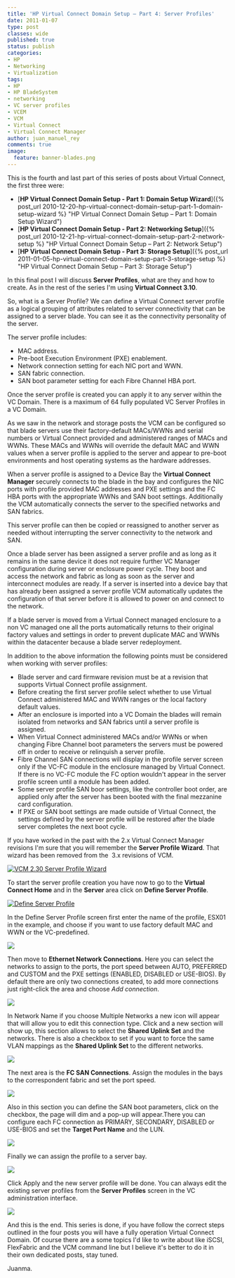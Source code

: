 ```yaml
---
title: 'HP Virtual Connect Domain Setup – Part 4: Server Profiles'
date: 2011-01-07
type: post
classes: wide
published: true
status: publish
categories:
- HP
- Networking
- Virtualization
tags:
- HP
- HP BladeSystem
- networking
- VC server profiles
- VCEM
- VCM
- Virtual Connect
- Virtual Connect Manager
author: juan_manuel_rey
comments: true
image:
  feature: banner-blades.png
---
```


This is the fourth and last part of this series of posts about Virtual Connect, the first three were:

-   [**HP Virtual Connect Domain Setup - Part 1: Domain Setup Wizard**]({% post_url 2010-12-20-hp-virtual-connect-domain-setup-part-1-domain-setup-wizard %} "HP Virtual Connect Domain Setup – Part 1: Domain Setup Wizard")
-   [**HP Virtual Connect Domain Setup - Part 2: Networking Setup**]({% post_url 2010-12-21-hp-virtual-connect-domain-setup-part-2-network-setup %} "HP Virtual Connect Domain Setup – Part 2: Network Setup")
-   [**HP Virtual Connect Domain Setup - Part 3: Storage Setup**]({% post_url 2011-01-05-hp-virtual-connect-domain-setup-part-3-storage-setup %} "HP Virtual Connect Domain Setup – Part 3: Storage Setup")

In this final post I will discuss **Server Profiles**, what are they and how to create. As in the rest of the series I'm using **Virtual Connect 3.10**.

So, what is a Server Profile? We can define a Virtual Connect server profile as a logical grouping of attributes related to server connectivity that can be assigned to a server blade. You can see it as the connectivity personality of the server.

The server profile includes:

-   MAC address.
-   Pre-boot Execution Environment (PXE) enablement.
-   Network connection setting for each NIC port and WWN.
-   SAN fabric connection.
-   SAN boot parameter setting for each Fibre Channel HBA port.

Once the server profile is created you can apply it to any server within the VC Domain. There is a maximum of 64 fully populated VC Server Profiles in a VC Domain.

As we saw in the network and storage posts the VCM can be configured so that blade servers use their factory-default MACs/WWNs and serial numbers or Virtual Connect provided and administered ranges of MACs and WWNs. These MACs and WWNs will override the default MAC and WWN values when a server profile is applied to the server and appear to pre-boot environments and host operating systems as the hardware addresses.

When a server profile is assigned to a Device Bay the **Virtual Connect Manager** securely connects to the blade in the bay and configures the NIC ports with profile provided MAC addresses and PXE settings and the FC HBA ports with the appropriate WWNs and SAN boot settings. Additionally the VCM automatically connects the server to the specified networks and SAN fabrics.

This server profile can then be copied or reassigned to another server as needed without interrupting the server connectivity to the network and SAN.

Once a blade server has been assigned a server profile and as long as it remains in the same device it does not require further VC Manager configuration during server or enclosure power cycle. They boot and access the network and fabric as long as soon as the server and interconnect modules are ready. If a server is inserted into a device bay that has already been assigned a server profile VCM automatically updates the configuration of that server before it is allowed to power on and connect to the network.

If a blade server is moved from a Virtual Connect managed enclosure to a non VC managed one all the ports automatically returns to their original factory values and settings in order to prevent duplicate MAC and WWNs within the datacenter because a blade server redeployment.

In addition to the above information the following points must be considered when working with server profiles:

-   Blade server and card firmware revision must be at a revision that supports Virtual Connect profile assignment.
-   Before creating the first server profile select whether to use Virtual Connect administered MAC and WWN ranges or the local factory default values.
-   After an enclosure is imported into a VC Domain the blades will remain isolated from networks and SAN fabrics until a server profile is assigned.
-   When Virtual Connect administered MACs and/or WWNs or when changing Fibre Channel boot parameters the servers must be powered off in order to receive or relinquish a server profile.
-   Fibre Channel SAN connections will display in the profile server screen only if the VC-FC module in the enclosure managed by Virtual Connect. If there is no VC-FC module the FC option wouldn't appear in the server profile screen until a module has been added.
-   Some server profile SAN boor settings, like the controller boot order, are applied only after the server has been booted with the final mezzanine card configuration.
-   If PXE or SAN boot settings are made outside of Virtual Connect, the settings defined by the server profile will be restored after the blade server completes the next boot cycle.

If you have worked in the past with the 2.x Virtual Connect Manager revisions I'm sure that you will remember the **Server Profile Wizard**. That wizard has been removed from the  3.x revisions of VCM.

[![](/assets/images/vc_230_wizard.png "VCM 2.30 Server Profile Wizard")]({{site.url}}/assets/images/vc_230_wizard.png)

To start the server profile creation you have now to go to the **Virtual Connect Home** and in the **Server** area click on **Define Server Profile**.

[![](/assets/images/server_profiles_1.png "Define Server Profile")]({{site.url}}/assets/images/server_profiles_1.png)

In the Define Server Profile screen first enter the name of the profile, ESX01 in the example, and choose if you want to use factory default MAC and WWN or the VC-predefined.

[![](/assets/images/server_profiles_2.png)]({{site.url}}/assets/images/server_profiles_2.png)

Then move to **Ethernet Network Connections**. Here you can select the networks to assign to the ports, the port speed between AUTO, PREFERRED and CUSTOM and the PXE settings (ENABLED, DISABLED or USE-BIOS). By default there are only two connections created, to add more connections just right-click the area and choose *Add connection*.

[![](/assets/images/server_profiles_3.png)]({{site.url}}/assets/images/server_profiles_3.png)

In Network Name if you choose Multiple Networks a new icon will appear that will allow you to edit this connection type. Click and a new section will show up, this section allows to select the **Shared Uplink Set** and the networks. There is also a checkbox to set if you want to force the same VLAN mappings as the **Shared Uplink Set** to the different networks.

[![](/assets/images/server_profiles_7.png)]({{site.url}}/assets/images/server_profiles_7.png)

The next area is the **FC SAN Connections**. Assign the modules in the bays to the correspondent fabric and set the port speed.

[![](/assets/images/server_profiles_4.png)]({{site.url}}/assets/images/server_profiles_4.png)

Also in this section you can define the SAN boot parameters, click on the checkbox, the page will dim and a pop-up will appear.There you can configure each FC connection as PRIMARY, SECONDARY, DISABLED or USE-BIOS and set the **Target Port Name** and the LUN.

[![](/assets/images/server_profiles_5.png)]({{site.url}}/assets/images/server_profiles_5.png)

Finally we can assign the profile to a server bay.

[![](/assets/images/server_profiles_6.png)]({{site.url}}/assets/images/server_profiles_6.png)

Click Apply and the new server profile will be done. You can always edit the existing server profiles from the **Server Profiles** screen in the VC administration interface.

[![](/assets/images/server_profiles_8.png)]({{site.url}}/assets/images/server_profiles_8.png)

And this is the end. This series is done, if you have follow the correct steps outlined in the four posts you will have a fully operation Virtual Connect Domain. Of course there are a some topics I'd like to write about like iSCSI, FlexFabric and the VCM command line but I believe it's better to do it in their own dedicated posts, stay tuned.

Juanma.
